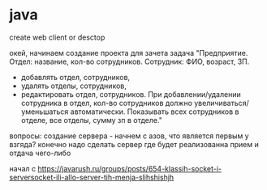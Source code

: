 # java
create web client or desctop


окей, начинаем создание проекта для зачета
задача "Предприятие.
Отдел: название, кол-во сотрудников.
Сотрудник: ФИО, возраст, ЗП.
- добавлять отдел, сотрудников,
- удалять отделы, сотрудников,
- редактировать отдел, сотрудников.
При добавлении/удалении сотрудника в отдел, кол-во сотрудников должно увеличиваться/уменьшаться автоматически.
Показывать всех сотрудников в отделе, все отделы, сумму зп в отделе."

вопросы: создание сервера - начнем с азов, что является первым у взгяда? конечно надо сделать сервер где будет реализованна прием и отдача чего-либо

начал с https://javarush.ru/groups/posts/654-klassih-socket-i-serversocket-ili-allo-server-tih-menja-slihshishjh
